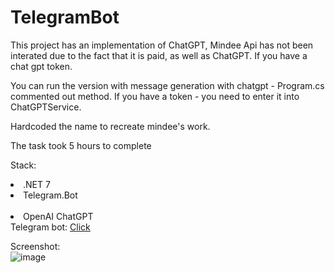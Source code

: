 # TelegramBot

This project has an implementation of ChatGPT, Mindee Api has not been interated due to the fact that it is paid, as well as ChatGPT. If you have a chat gpt token.</br>

You can run the version with message generation with chatgpt - Program.cs commented out method. If you have a token - you need to enter it into ChatGPTService.</br>

Hardcoded the name to recreate mindee's work.

The task took 5 hours to complete

Stack:
<li>.NET 7</li>
<li>Telegram.Bot</li></br>
<li>OpenAI ChatGPT</li>
Telegram bot: <a href="https://t.me/DiceusTestTaskBot">Click</a>


Screenshot:</br>
![image](https://github.com/kelass/TelegramBot/assets/69418373/45b09d9d-c34f-4977-9b43-ffe22e5a18af)

